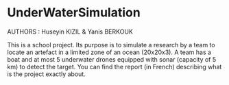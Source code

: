 # UnderWaterSimulation
AUTHORS : Huseyin KIZIL & Yanis BERKOUK

This is a school project. Its purpose is to simulate a research by a team to locate an artefact in a limited zone of an ocean (20x20x3).
A team has a boat and at most 5 underwater drones equipped with sonar (capacity of 5 km) to detect the target.
You can find the report (in French) describing what is the project exactly about.

